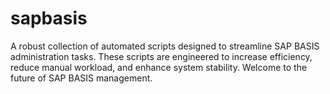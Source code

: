 # sapbasis
A robust collection of automated scripts designed to streamline SAP BASIS administration tasks. These scripts are engineered to increase efficiency, reduce manual workload, and enhance system stability. Welcome to the future of SAP BASIS management.
